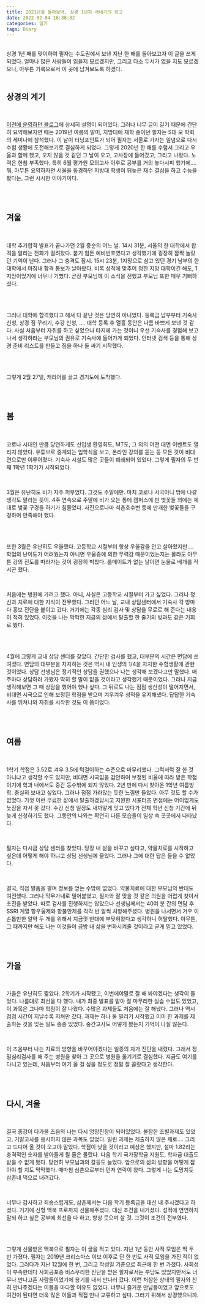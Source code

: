 ```yaml
---
title: 2021년을 돌아보며, 상경 1년차 새내기의 회고
date: 2022-02-04 16:38:32
categories: 일기
tags: Diary
---
```

</br>
상경 1년 째를 맞이하여 필자는 수도권에서 보낸 지난 한 해를 돌아보고자 이 글을 쓰게 되었다. 얼마나 많은 사람들이 읽을지 모르겠지만, 그리고 다소 두서가 없을 지도 모르겠으나, 아무튼 기록으로서 이 곳에 남겨보도록 하겠다. 
</br>
<!-- more -->
</br>

## 상경의 계기

</br>

[이전에 운영하던 블로그](https://edwarddev.wordpress.com/2020/06/30/%e2%9d%b9-%ec%97%90%eb%93%9c%ec%9b%8c%eb%93%9c-%ec%95%a0%ec%8a%a4%ed%84%b0%eb%a6%ac%ec%8a%a4%ed%81%ac%ec%9d%98-%ec%86%8c%ec%8b%a4/)에 상세히 설명이 되어있다. 그러나 너무 글이 길기 때문에 간단히 요약해보자면 때는 2019년 여름의 말미, 지방대에 재학 중이던 필자는 S대 모 학회의 세미나에 참석했다. 이 날이 터닝포인트가 되어 필자는 서울로 가자는 일념으로 다시 수험 생활에 도전해보기로 결심하게 되었다. 그렇게 2020년 한 해를 수험서 그리고 우울과 함께 했고, 오지 않을 것 같던 그 날이 오고, 고사장에 들어갔고, 그리고 나왔다. 노력은 한참 부족했다. 특히 6월 평가원 모의고사 이후로 공부를 거의 놓다시피 했기에…. 뭐, 아무튼 요약하자면 서울을 동경하던 지방대 학생이 뒤늦은 재수 결심을 하고 수능을 봤다는, 그런 시시한 이야기이다.

</br>
</br>

## 겨울

</br>

대학 추가합격 발표가 끝나가던 2월 중순의 어느 날. 14시 31분, 서울의 한 대학에서 합격을 알리는 전화가 걸려왔다. 붙기 힘든 예비번호였다고 생각했기에 굉장히 깜짝 놀랐던 기억이 난다. 그러나 그 충격도 잠시. 15시 23분, 1지망으로 삼고 있던 경기 남부의 한 대학에서 마침내 합격 통보가 날아왔다. 비록 성적에 맞추어 정한 지망 대학이긴 해도, 1지망이었기에 너무나 기뻤다. 곧장 부모님께 이 소식을 전했고 부모님 또한 매우 기뻐하셨다. 

</br>
</br>

그러나 대학에 합격했다고 해서 다 끝난 것은 당연히 아니었다. 등록금 납부부터 기숙사 신청, 상경 짐 꾸리기, 수강 신청, …. 대학 등록 후 열흘 동안은 나름 바쁘게 보낸 것 같다. 사실 처음부터 자취를 하고 싶었으나 타지에 가는 것이니 우선 기숙사를 경험해 보고 나서 생각하라는 부모님의 권유로 기숙사에 들어가게 되었다. 인터넷 검색 등을 통해 상경 준비 리스트를 만들고 짐을 하나 둘 싸기 시작했다. 

</br>
</br>

그렇게 2월 27일, 캐리어를 끌고 경기도에 도착했다.

</br>
</br>

## 봄

</br>

코로나 시대인 만큼 당연하게도 신입생 환영회도, MT도, 그 외의 어떤 대면 이벤트도 열리지 않았다. 유튜브로 중계되는 입학식을 보고, 온라인 강의를 듣는 등 모든 것이 비대면으로만 이루어졌다. 기숙사 시설도 많은 곳들이 폐쇄되어 있었다. 그렇게 필자의 두 번째 1학년 1학기가 시작되었다.

</br>

3월은 유난히도 비가 자주 퍼부었다. 그것도 주말에만. 마치 코로나 시국이니 밖에 나갈 생각도 말라는 듯이. 4주 연속으로 주말에 비가 오는 통에 캠퍼스에 핀 벚꽃들 외에는 제대로 벚꽃 구경을 하기가 힘들었다. 사진으로나마 석촌호수변 등에 만개한 벚꽃들을 구경하며 만족해야 했다.

</br>
</br>

또한 3월은 유난히도 우울했다. 고등학교 시절부터 항상 우울감을 안고 살아왔지만…. 학업의 난이도가 어려웠는지 아니면 우울증에 의한 무력감 때문이었는지는 몰라도 아무튼 강의 진도를 따라가는 것이 굉장히 벅찼다. 룸메이트가 없는 날이면 눈물로 베개를 적시곤 했다.

</br>

처음에는 병원에 가려고 했다. 아니, 사실은 고등학교 시절부터 가고 싶었다. 그러나 정신과 치료에 대한 지식이 전무했다. 그러던 어느 날, 교내 상담센터에서 기숙사 각 방마다 홍보 전단을 붙이고 갔다. 거기에는 각종 심리 검사 및 상담을 무료로 해 준다는 내용이 적혀 있었다. 이것을 나는 막막한 지금의 삶에서 탈출할 한 줄기의 빛과도 같은 기회로 봤다.

</br>
</br>

4월에 그렇게 교내 상담 센터를 찾았다. 간단한 검사를 했고, 대부분의 시간은 면담에 쓰여졌다. 면담의 대부분을 차지하는 것은 역시 내 인생의 1/4을 차지한 수험생활에 관한 것이었다. 상담 선생님은 정기적인 상담을 권했으나 나는 생각해 보겠다고만 말했다. 매 주마다 상담하러 가봤자 딱히 할 말이 없을 것이라고 생각했기 때문이었다. 그러나 지금 생각해보면 그 때 상담을 했어야 했나 싶다. 그 뒤로도 나는 점점 생산성이 떨어지면서, 비대면 시국으로 인해 보정된 학점을 받으며 겨우겨우 성적을 유지해냈다. 답답한 기숙사를 뛰쳐나와 자취를 시작한 것도 이 쯤이었다.

</br>
</br>

## 여름

</br>

1학기 학점은 3.52로 겨우 3.5에 턱걸이하는 수준으로 마무리했다. 그럭저럭 잘 한 것 아니냐고 생각할 수도 있지만, 비대면 시국임을 감안하여 보정된 비율에 따라 받은 학점이기에 학과 내에서도 중간 등수밖에 되지 않았다. 2년 만에 다시 찾아온 1학년 여름방학. 충실히 보내고 싶었다. 그러나 점점 가라앉는 듯한 느낌만 들었다. 아무 것도 할 수가 없었다. 기껏 이런 무료한 삶에서 탈출하겠답시고 지원한 서포터즈 면접에는 어이없게도 늦잠을 자서 못 갔다. 수강 신청 일정도 새까맣게 잊고 있다가 전체 학년 신청 기간에 뒤늦게 신청하기도 했다. 그동안의 나와는 확연히 다른 모습들이 일상 속 곳곳에서 나타났다.

</br>

필자는 다시금 상담 센터를 찾았다. 당장 내 삶을 바꾸고 싶다고, 약물치료를 시작하고 싶은데 어떻게 해야 하냐고 상담 선생님께 물었다. 그러나 그에 대한 답은 들을 수 없었다. 

</br>

결국, 직접 발품을 팔며 정보를 얻는 수밖에 없었다. 약물치료에 대한 부모님의 반대도 여전했다. 그러나 막무가내로 밀어붙였고, 필자와 잘 맞을 것 같은 의원을 어렵게 찾아서 초진을 받았다. 따로 검사를 진행하지는 않았으나 선생님께서는 40여 분 간의 면담 후 SSRI 계열 항우울제와 항불안제를 각각 반 알씩 처방해주셨다. 병원을 나서면서 겨우 이 손톱만한 알약 두 개를 위해서 지금껏 반대에 부딪혀왔다고 생각하니 허탈했다. 아무튼, 그 때까지만 해도 나는 이것들이 금방 내 삶을 변화시켜줄 것이라고 굳게 믿고 있었다.

</br>
</br>

## 가을

</br>

가을은 유난히도 짧았다. 2학기가 시작됐고, 이번에야말로 잘 해 봐야겠다는 생각이 들었다. 나름대로 최선을 다 했다. 내가 최종 발표를 맡아 잘 마무리한 실습 수업도 있었고, 이 과목은 그나마 학점이 잘 나왔다. 수많은 과제들도 처음에는 잘 해냈다. 그러나 역시 점점 시간이 지날수록 지쳐만 갔다. 과제는 하나 둘 밀리기 시작했고 이미 한 과제를 제출하는 것을 잊는 일도 종종 있었다. 중간고사도 어떻게 봤는지 기억이 나질 않는다.

</br>

이 즈음부터 나는 치료의 방향을 바꾸어야겠다는 일종의 자가 진단을 내렸다. 그래서 정밀심리검사를 해 주는 병원을 찾아 그 곳으로 병원을 옮기기로 결심했다. 지금도 여기를 다니고 있는데, 처음부터 여기 올 걸 싶을 정도로 정말 잘 골랐다고 생각한다.

</br>
</br>

## 다시, 겨울

</br>

결국 종강이 다가올 즈음의 나는 다시 엉망진창이 되어있었다. 불참한 조별과제도 있었고, 기말고사를 응시하지 않은 과목도 있었다. 밀린 과제는 제출하지 않은 채로…. 그리고 드디어 올 것이 오고야 말았다. 학점이 낮을 것이라고 예상은 했지만, 설마 1.82라는 충격적인 숫자를 받아들게 될 줄은 몰랐다. 다음 학기 국가장학금 지원도, 학자금 대출도 받을 수 없게 됐다. 당연히 부모님과의 갈등도 늘었다. 앞으로의 삶의 방향을 어떻게 잡아야 할 지도 막막했다. 때마침 삼촌으로부터 먼저 연락이 왔다. 그렇게 나는 도망치듯 삼촌네 댁으로 내려갔다. 

</br>

너무나 감사하고 죄송스럽게도, 삼촌께서는 다음 학기 등록금을 대신 내 주시겠다고 하셨다. 거기에 신형 맥북 프로까지 선물해주셨다. 대신 조건을 내거셨다. 성적에 연연하지 말되 하고 싶은 공부에 최선을 다 하고, 항상 웃으며 살 것. 그것이 조건의 전부였다.

</br>
</br>

그렇게 선물받은 맥북으로 필자는 이 글을 적고 있다. 지난 1년 동안 사적 모임은 딱 두 번 가졌다. 필자는 2019년 크리스마스 이브 이후로 단 한 번도 사적 모임을 가진 적이 없었다. 그러다가 지난 12월에 한 번, 그리고 작성일 기준으로 최근에 한 번 가졌다. 사회성이 부족한데다 사회공포증 비스무리한 진단을 받은 필자로서는 부담도 있었지만서도 너무나 만나고픈 사람들이었기에 용기를 내서 만나러 갔다. 이런 처참한 상태의 필자와 친히 만나주겠다는 이들을 마다할 이유도 없었다. 너무나 즐거운 만남들이었고 앞으로도 여건이 된다면 더욱 많은 이들과 직접 만나 교류하고 싶다. 그러기 위해서 상경했으니까. 

</br>
</br>
</br>
